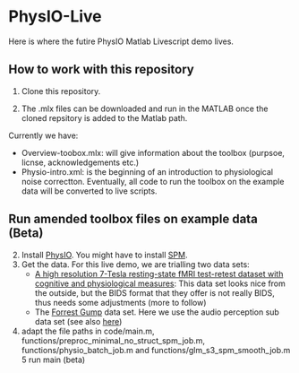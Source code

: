 # PhysIO-Live
Here is where the futire PhysIO Matlab Livescript demo lives.

## How to work with this repository
1. Clone this repository.

2. The .mlx files can be downloaded and run in the MATLAB once the cloned repsitory is added to the Matlab path.

Currently we have:
   - Overview-toobox.mlx: will give information about the toolbox (purpsoe, licnse, acknowledgements etc.)
   - Physio-intro.xml: is the beginning of an introduction to physiological noise correctton. Eventually, all code to run the toolbox on the example data will be converted to live scripts.

## Run amended toolbox files on example data (Beta)
2. Install [PhysIO](https://github.com/translationalneuromodeling/tapas/tree/master/PhysIO). You might have to install [SPM](https://www.fil.ion.ucl.ac.uk/spm/).
3. Get the data. 
   For this live demo, we are trialling two data sets:
   - [A high resolution 7-Tesla resting-state fMRI test-retest dataset with cognitive and physiological measures](https://openneuro.org/datasets/ds001168/versions/1.0.1):  This data set looks nice from the outside, but the BIDS format that they offer is not really BIDS, thus needs some adjustments (more to follow)
   - The [Forrest Gump](https://openneuro.org/datasets/ds000113/versions/1.3.0) data set. Here we use the audio perception sub data set (see also [here](https://www.studyforrest.org/data.html))
4. adapt the file paths in code/main.m, functions/preproc_minimal_no_struct_spm_job.m, functions/physio_batch_job.m and functions/glm_s3_spm_smooth_job.m
5 run main (beta)


   
